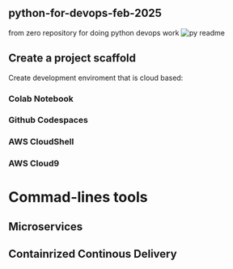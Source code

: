 ## python-for-devops-feb-2025
from zero repository for doing python devops work
![py readme](https://github.com/user-attachments/assets/bccb6d3a-d1b6-4294-b057-e0e439e86fcb)

## Create a project scaffold

Create development enviroment that is cloud based:
### Colab Notebook
### Github Codespaces
### AWS CloudShell
### AWS Cloud9
# Commad-lines tools

## Microservices

## Containrized Continous Delivery
